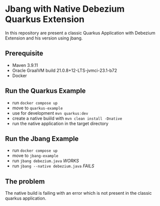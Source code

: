 # Jbang with Native Debezium Quarkus Extension

In this repository are present a classic Quarkus Application with Debezium Extension and his version using jbang.


## Prerequisite

- Maven 3.9.11
- Oracle GraalVM build 21.0.8+12-LTS-jvmci-23.1-b72
- Docker

## Run the Quarkus Example

- run `docker compose up`
- move to `quarkus-example`
- use for development `mvn quarkus:dev`
- create a native buiild with `mvn clean install -Dnative`
- run the native application in the target directory

## Run the Jbang Example

- run `docker compose up`
- move to `jbang-example`
- run `jbang debezium.java` *WORKS*
- run `jbang --native debezium.java` *FAILS*

## The problem

The native build is failing with an error which is not present in the classic quarkus application.